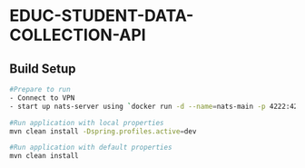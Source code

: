 # EDUC-STUDENT-DATA-COLLECTION-API
## Build Setup

``` bash
#Prepare to run
- Connect to VPN
- start up nats-server using `docker run -d --name=nats-main -p 4222:4222 -p 6222:6222 -p 8222:8222 nats -js`

#Run application with local properties
mvn clean install -Dspring.profiles.active=dev

#Run application with default properties
mvn clean install

